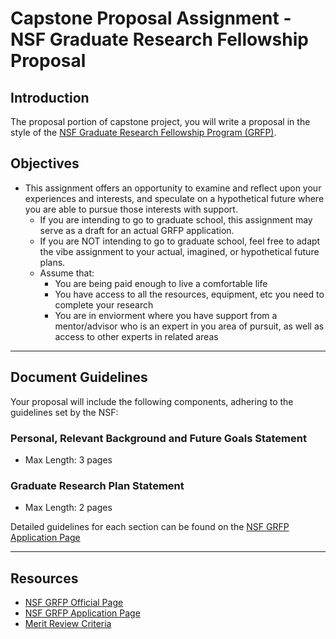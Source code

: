 
# Capstone Proposal Assignment - NSF Graduate Research Fellowship Proposal

## Introduction
The proposal portion of capstone project, you will write a proposal in the style of the [NSF Graduate Research Fellowship Program (GRFP)](https://www.nsfgrfp.org/). 


## Objectives
- This assignment offers an opportunity to examine and reflect upon your experiences and interests, and speculate on a hypothetical future where you are able to pursue those interests with support.
  - If you are intending to go to graduate school, this assignment may serve as a draft for an actual GRFP application.
  - If you are NOT intending to go to graduate school, feel free to adapt the vibe assignment to your actual, imagined, or hypothetical future plans.
  - Assume that:
    - You are being paid enough to live a comfortable life
    - You have access to all the resources, equipment, etc you need to complete your research
    - You are in enviorment where you have support from a mentor/advisor who is an expert in you area of pursuit, as well as access to other experts in related areas

___

## Document Guidelines
Your proposal will include the following components, adhering to the guidelines set by the NSF:

### Personal, Relevant Background and Future Goals Statement
- Max Length: 3 pages
### Graduate Research Plan Statement
- Max Length: 2 pages

Detailed guidelines for each section can be found on the [NSF GRFP Application Page](https://nsfgrfp.org/applicants/statements/)
___




## Resources
- [NSF GRFP Official Page](https://www.nsfgrfp.org/)
- [NSF GRFP Application Page](https://nsfgrfp.org/applicants/statements/)
- [Merit Review Criteria](https://nsfgrfp.org/applicants/merit-review-criteria/)

